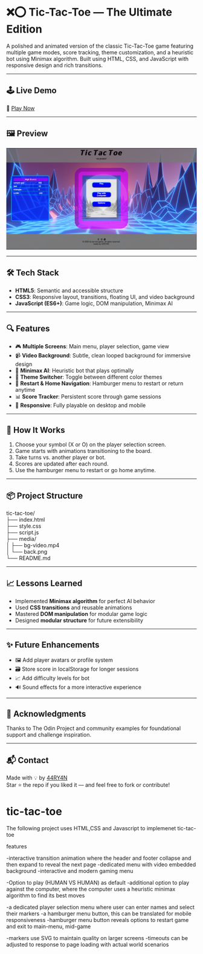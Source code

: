 # ❌⭕ Tic-Tac-Toe — The Ultimate Edition

A polished and animated version of the classic Tic-Tac-Toe game featuring multiple game modes, score tracking, theme customization, and a heuristic bot using Minimax algorithm. Built using HTML, CSS, and JavaScript with responsive design and rich transitions.

---

## 🕹️ Live Demo

🔗 [Play Now](https://44RY4N.github.io/tic-tac-toe/)

---

## 🖼️ Preview

![Tic Tac Toe Screenshot](./assets/screenshot.png) <!-- Replace with actual image path -->

---

## 🛠️ Tech Stack

- **HTML5**: Semantic and accessible structure
- **CSS3**: Responsive layout, transitions, floating UI, and video background
- **JavaScript (ES6+)**: Game logic, DOM manipulation, Minimax AI

---

## 🔍 Features

- 🎮 **Multiple Screens**: Main menu, player selection, game view
- 📹 **Video Background**: Subtle, clean looped background for immersive design
- 🧠 **Minimax AI**: Heuristic bot that plays optimally
- 🎨 **Theme Switcher**: Toggle between different color themes
- 🔄 **Restart & Home Navigation**: Hamburger menu to restart or return anytime
- 📊 **Score Tracker**: Persistent score through game sessions
- 📱 **Responsive**: Fully playable on desktop and mobile

---

## 🚧 How It Works

1. Choose your symbol (X or O) on the player selection screen.
2. Game starts with animations transitioning to the board.
3. Take turns vs. another player or bot.
4. Scores are updated after each round.
5. Use the hamburger menu to restart or go home anytime.

---

## 📦 Project Structure

tic-tac-toe/                                                      
├── index.html                                                              
├── style.css                                                                        
├── script.js                                                                          
├── media/                                                                          
│ ├── bg-video.mp4                                                                          
│ └── back.png                                                                               
└── README.md                                                                                      


---

## 📈 Lessons Learned

- Implemented **Minimax algorithm** for perfect AI behavior
- Used **CSS transitions** and reusable animations
- Mastered **DOM manipulation** for modular game logic
- Designed **modular structure** for future extensibility

---

## ✨ Future Enhancements

- 🖼️ Add player avatars or profile system
- 🗃️ Store score in localStorage for longer sessions
- 📈 Add difficulty levels for bot
- 🔊 Sound effects for a more interactive experience

---

## 🤝 Acknowledgments

Thanks to The Odin Project and community examples for foundational support and challenge inspiration.

---

## 📬 Contact

Made with 💡 by [44RY4N](https://github.com/44RY4N)  
Star ⭐ the repo if you liked it — and feel free to fork or contribute!


# tic-tac-toe

The following project uses HTML,CSS and Javascript to implemenet tic-tac-toe

features

-interactive transition animation where the header and footer collapse and then expand to reveal the next page
-dedicated menu with video embedded background
-interactive and modern gaming menu 

-Option to play (HUMAN VS HUMAN) as default
-additional option to play against the computer, where the computer uses a heuristic minimax algorithm to find its best moves

-a dedicated player selection menu where user can enter names and select their markers
-a hamburger menu button, this can be translated for mobile responsiveness
-hamburger menu button reveals options to restart game and exit to main-menu, mid-game

-markers use SVG to maintain quality on larger screens
-timeouts can be adjusted to response to page loading with actual world scenarios
